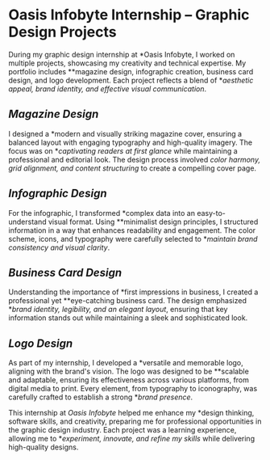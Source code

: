 # Oasis Infobyte Internship – Graphic Design Projects  

During my graphic design internship at *Oasis Infobyte, I worked on multiple projects, showcasing my creativity and technical expertise. My portfolio includes **magazine design, infographic creation, business card design, and logo development. Each project reflects a blend of **aesthetic appeal, brand identity, and effective visual communication*.  

## *Magazine Design*  
I designed a *modern and visually striking magazine cover, ensuring a balanced layout with engaging typography and high-quality imagery. The focus was on **captivating readers at first glance* while maintaining a professional and editorial look. The design process involved *color harmony, grid alignment, and content structuring* to create a compelling cover page.  

## *Infographic Design*  
For the infographic, I transformed *complex data into an easy-to-understand visual format. Using **minimalist design principles, I structured information in a way that enhances readability and engagement. The color scheme, icons, and typography were carefully selected to **maintain brand consistency and visual clarity*.  

## *Business Card Design*  
Understanding the importance of *first impressions in business, I created a professional yet **eye-catching business card. The design emphasized **brand identity, legibility, and an elegant layout*, ensuring that key information stands out while maintaining a sleek and sophisticated look.  

## *Logo Design*  
As part of my internship, I developed a *versatile and memorable logo, aligning with the brand's vision. The logo was designed to be **scalable and adaptable, ensuring its effectiveness across various platforms, from digital media to print. Every element, from typography to iconography, was carefully crafted to establish a strong **brand presence*.  

This internship at *Oasis Infobyte* helped me enhance my *design thinking, software skills, and creativity, preparing me for professional opportunities in the graphic design industry. Each project was a learning experience, allowing me to **experiment, innovate, and refine my skills* while delivering high-quality designs.
